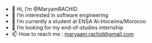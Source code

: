 - 👋 Hi, I’m @MaryamRACHID
- 👀 I’m interested in software engineering
- 🌱 I’m currently a student at ENSA Al-Hoceima/Morocoo
- 💞️ I’m looking for my end-of-studies internship
- 📫 How to reach me : maryaam.rachid@gmail.com


<!---
MaryamRACHID/MaryamRACHID is a ✨ special ✨ repository because its `README.md` (this file) appears on your GitHub profile.
You can click the Preview link to take a look at your changes.
--->
